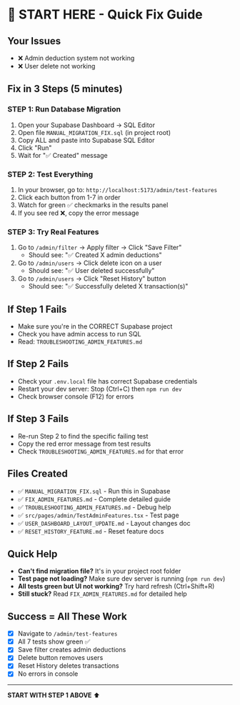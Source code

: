 # 🚀 START HERE - Quick Fix Guide

## Your Issues
- ❌ Admin deduction system not working  
- ❌ User delete not working

## Fix in 3 Steps (5 minutes)

### STEP 1: Run Database Migration
1. Open your Supabase Dashboard → SQL Editor
2. Open file `MANUAL_MIGRATION_FIX.sql` (in project root)
3. Copy ALL and paste into Supabase SQL Editor
4. Click "Run"
5. Wait for "✅ Created" message

### STEP 2: Test Everything
1. In your browser, go to: `http://localhost:5173/admin/test-features`
2. Click each button from 1-7 in order
3. Watch for green ✅ checkmarks in the results panel
4. If you see red ❌, copy the error message

### STEP 3: Try Real Features
1. Go to `/admin/filter` → Apply filter → Click "Save Filter"
   - Should see: "✅ Created X admin deductions"
2. Go to `/admin/users` → Click delete icon on a user
   - Should see: "✅ User deleted successfully"
3. Go to `/admin/users` → Click "Reset History" button
   - Should see: "✅ Successfully deleted X transaction(s)"

## If Step 1 Fails
- Make sure you're in the CORRECT Supabase project
- Check you have admin access to run SQL
- Read: `TROUBLESHOOTING_ADMIN_FEATURES.md`

## If Step 2 Fails
- Check your `.env.local` file has correct Supabase credentials
- Restart your dev server: Stop (Ctrl+C) then `npm run dev`
- Check browser console (F12) for errors

## If Step 3 Fails
- Re-run Step 2 to find the specific failing test
- Copy the red error message from test results
- Check `TROUBLESHOOTING_ADMIN_FEATURES.md` for that error

## Files Created
- ✅ `MANUAL_MIGRATION_FIX.sql` - Run this in Supabase
- ✅ `FIX_ADMIN_FEATURES.md` - Complete detailed guide
- ✅ `TROUBLESHOOTING_ADMIN_FEATURES.md` - Debug help
- ✅ `src/pages/admin/TestAdminFeatures.tsx` - Test page
- ✅ `USER_DASHBOARD_LAYOUT_UPDATE.md` - Layout changes doc
- ✅ `RESET_HISTORY_FEATURE.md` - Reset feature docs

## Quick Help
- **Can't find migration file?** It's in your project root folder
- **Test page not loading?** Make sure dev server is running (`npm run dev`)
- **All tests green but UI not working?** Try hard refresh (Ctrl+Shift+R)
- **Still stuck?** Read `FIX_ADMIN_FEATURES.md` for detailed help

## Success = All These Work
- [x] Navigate to `/admin/test-features`
- [x] All 7 tests show green ✅
- [x] Save filter creates admin deductions
- [x] Delete button removes users
- [x] Reset History deletes transactions
- [x] No errors in console

---
**START WITH STEP 1 ABOVE** ⬆️

